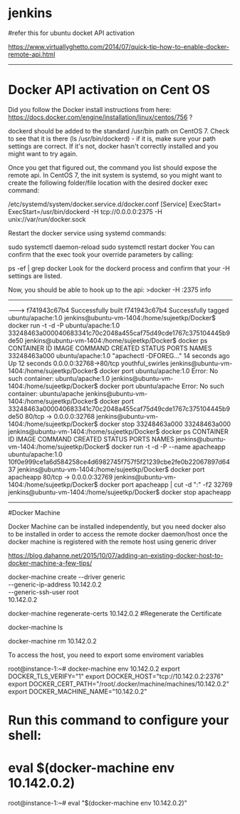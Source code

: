 # jenkins

#refer this for ubuntu docket API activation

https://www.virtuallyghetto.com/2014/07/quick-tip-how-to-enable-docker-remote-api.html

----------------
# Docker API activation on Cent OS

Did you follow the Docker install instructions from here: https://docs.docker.com/engine/installation/linux/centos/756 ?

dockerd should be added to the standard /usr/bin path on CentOS 7. Check to see that it is there (ls /usr/bin/dockerd) - if it is, make sure your path settings are correct. If it's not, docker hasn't correctly installed and you might want to try again.

Once you get that figured out, the command you list should expose the remote api. In CentOS 7, the init system is systemd, so you might want to create the following folder/file location with the desired docker exec command:

/etc/systemd/system/docker.service.d/docker.conf
[Service]
ExecStart=
ExecStart=/usr/bin/dockerd -H tcp://0.0.0.0:2375 -H unix://var/run/docker.sock

Restart the docker service using systemd commands:

sudo systemctl daemon-reload
sudo systemctl restart docker
You can confirm that the exec took your override parameters by calling:

ps -ef | grep docker
Look for the dockerd process and confirm that your -H settings are listed.

Now, you should be able to hook up to the api: >docker -H :2375 info


--------------------

 ---> f741943c67b4
Successfully built f741943c67b4
Successfully tagged ubuntu/apache:1.0
jenkins@ubuntu-vm-1404:/home/sujeetkp/Docker$ docker run -t -d -P ubuntu/apache:1.0
33248463a000040683341c70c2048a455caf75d49cde1767c375104445b9de50
jenkins@ubuntu-vm-1404:/home/sujeetkp/Docker$ docker ps
CONTAINER ID        IMAGE               COMMAND                  CREATED             STATUS              PORTS                   NAMES
33248463a000        ubuntu/apache:1.0   "apachectl -DFOREG..."   14 seconds ago      Up 12 seconds       0.0.0.0:32768->80/tcp   youthful_swirles
jenkins@ubuntu-vm-1404:/home/sujeetkp/Docker$ docker port ubuntu/apache:1.0
Error: No such container: ubuntu/apache:1.0
jenkins@ubuntu-vm-1404:/home/sujeetkp/Docker$ docker port ubuntu/apache
Error: No such container: ubuntu/apache
jenkins@ubuntu-vm-1404:/home/sujeetkp/Docker$ docker port 33248463a000040683341c70c2048a455caf75d49cde1767c375104445b9de50
80/tcp -> 0.0.0.0:32768
jenkins@ubuntu-vm-1404:/home/sujeetkp/Docker$ docker stop 33248463a000
33248463a000
jenkins@ubuntu-vm-1404:/home/sujeetkp/Docker$ docker ps
CONTAINER ID        IMAGE               COMMAND             CREATED             STATUS              PORTS               NAMES
jenkins@ubuntu-vm-1404:/home/sujeetkp/Docker$ docker run -t -d -P --name apacheapp ubuntu/apache:1.0
10f0e999ce1a6d584258ce4d6982745f757f5f21239cbe2fe0b22067897d6437
jenkins@ubuntu-vm-1404:/home/sujeetkp/Docker$ docker port apacheapp
80/tcp -> 0.0.0.0:32769
jenkins@ubuntu-vm-1404:/home/sujeetkp/Docker$ docker port apacheapp | cut -d ":" -f2
32769
jenkins@ubuntu-vm-1404:/home/sujeetkp/Docker$ docker stop apacheapp

---------------------------------------------------------------

#Docker Machine

Docker Machine can be installed independently, but you need docker also to be installed in order to access the remote docker daemon/host once the docker machine is registered with the remote host using generic driver

https://blog.dahanne.net/2015/10/07/adding-an-existing-docker-host-to-docker-machine-a-few-tips/

docker-machine create --driver generic \
 --generic-ip-address 10.142.0.2 \
 --generic-ssh-user root \
 10.142.0.2
 
 docker-machine regenerate-certs 10.142.0.2 #Regenerate the Certificate
 
 docker-machine ls
 
 docker-machine rm  10.142.0.2

To access the host, you need to export some enviroment variables

root@instance-1:~# docker-machine env 10.142.0.2
export DOCKER_TLS_VERIFY="1"
export DOCKER_HOST="tcp://10.142.0.2:2376"
export DOCKER_CERT_PATH="/root/.docker/machine/machines/10.142.0.2"
export DOCKER_MACHINE_NAME="10.142.0.2"
# Run this command to configure your shell:
# eval $(docker-machine env 10.142.0.2)
root@instance-1:~# eval "$(docker-machine env 10.142.0.2)"

